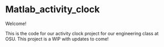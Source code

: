 # Matlab_activity_clock
Welcome!

This is the code for our activity clock project for our engineering class at OSU. 
This project is a WIP with updates to come!
